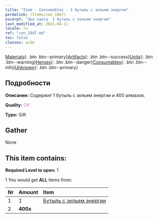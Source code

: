 ```yaml
---
title: "Item - Consumables - 1 бутыль с зельем энергии"
permalink: /Items/con_1847/
excerpt: "Эра хаоса  1 бутыль с зельем энергии"
last_modified_at: 2021-04-11
locale: ru
ref: "con_1847.md"
toc: false
classes: wide
---
```

 [Materials](/ru/Items/){: .btn .btn--primary}[Artifacts](/ru/Items/Artifacts/){: .btn .btn--success}[Units](/ru/Items/Units/){: .btn .btn--warning}[Heroes](/ru/Items/Heroes/){: .btn .btn--danger}[Consumables](/ru/Items/Consumables/){: .btn .btn--info}[Unknown](/ru/Items/Unknown/){: .btn .btn--primary}

## Подробности
 **Описание:** Содержит 1 бутыль с зельем энергии и 400 алмазов.

 **Quality:** <span style="color: #DA70D6">OK</span>

 **Type:** Gift

## Gather

  None

## This item contains:

 **Required Level to open:** 1

 1 You would get **ALL** items  from:

  | Nr | Amount |     Item    |
  |:---|:-------|:------------|
  | 1 | 1 | [Бутыль с зельем энергии](/ru/Items/con_1850/) | 
  | 2 |  **400x** | <i class="fas fa-gem"/> |  | 
